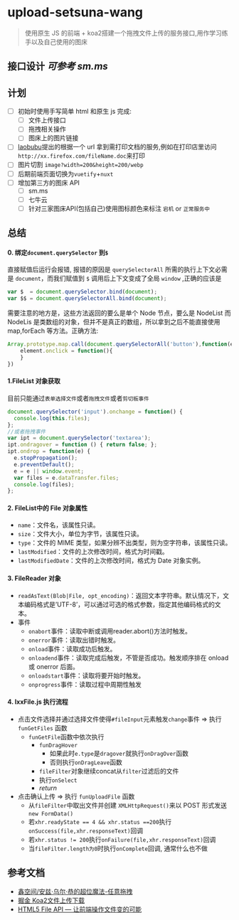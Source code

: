 # upload-setsuna-wang
>使用原生 JS 的前端 + koa2搭建一个拖拽文件上传的服务接口,用作学习练手以及自己使用的图床

## 接口设计 *可参考 sm.ms*

## 计划
- [ ] 初始时使用手写简单 html 和原生 js 完成:
  - [ ] 文件上传接口
  - [ ] 拖拽相关操作
  - [ ] 图床上的图片链接
- [ ] [laobubu](https://github.com/laobubu)提出的根据一个 url 拿到需打印文档的服务,例如在打印店里访问`http://xx.firefox.com/fileName.doc`来打印
- [ ] 图片切割 `image?width=200&height=200/webp`
- [ ] 后期前端页面切换为`vuetify`+`nuxt`
- [ ] 增加第三方的图床 API
  - [ ] sm.ms
  - [ ] 七牛云
  - [ ] 针对三家图床API(包括自己)使用图标颜色来标注 `宕机` or `正常服务中`

## 总结
#### 0. 绑定`document.querySelector` 到`$`
直接赋值后运行会报错, 报错的原因是 `querySelectorAll` 所需的执行上下文必需是 `document`，而我们赋值到 `$` 调用后上下文变成了全局 `window` ,正确的应该是
```js
var $  = document.querySelector.bind(document);
var $$ = document.querySelectorAll.bind(document);
```
需要注意的地方是，这些方法返回的要么是单个 Node 节点，要么是 NodeList 而 NodeLis 是类数组的对象，但并不是真正的数组，所以拿到之后不能直接使用 map,forEach 等方法。正确方法:
```js
Array.prototype.map.call(document.querySelectorAll('button'),function(element,index){
    element.onclick = function(){
    }
})
```
#### 1.FileList 对象获取
目前只能通过`表单选择文件`或者`拖拽文件`或者`剪切板事件`
```js
document.querySelector('input').onchange = function() {
  console.log(this.files);
};
//或者拖拽事件
var ipt = document.querySelector('textarea');
ipt.ondragover = function () { return false; };
ipt.ondrop = function(e) {
  e.stopPropagation();
  e.preventDefault();
  e = e || window.event;
  var files = e.dataTransfer.files;
  console.log(files);
};
```
#### 2. FileList中的 File 对象属性
- `name`：文件名，该属性只读。
- `size`：文件大小，单位为字节，该属性只读。
- `type`：文件的 MIME 类型，如果分辨不出类型，则为空字符串，该属性只读。
- `lastModified`：文件的上次修改时间，格式为时间戳。
- `lastModifiedDate`：文件的上次修改时间，格式为 Date 对象实例。

#### 3. FileReader 对象
- `readAsText(Blob|File, opt_encoding)`：返回文本字符串。默认情况下，文本编码格式是’UTF-8’，可以通过可选的格式参数，指定其他编码格式的文本。
- 事件
  - `onabort`事件：读取中断或调用reader.abort()方法时触发。
  - `onerror`事件：读取出错时触发。
  - `onload`事件：读取成功后触发。
  - `onloadend`事件：读取完成后触发，不管是否成功。触发顺序排在 onload 或 onerror 后面。
  - `onloadstart`事件：读取将要开始时触发。
  - `onprogress`事件：读取过程中周期性触发
#### 4. lxxFile.js 执行流程
-  点击<kbd>文件选择</kbd>并通过选择文件使得`#fileInput`元素触发`change`事件 => 执行 `funGetFiles` 函数
    - `funGetFile`函数中依次执行
      - `funDragHover` 
        - 如果此时`e.type`是`dragover`就执行`onDragOver`函数
        - 否则执行`onDragLeave`函数  
      - `fileFilter`对象继续concat从`filter`过滤后的文件  
      - 执行`onSelect`
      - *return*
- 点击<kbd>确认上传</kbd> => 执行 `funUploadFile` 函数
    - 从`fileFilter`中取出文件并创建 `XMLHttpRequest()`来以 POST 形式发送`new FormData()`
    - 若`xhr.readyState == 4 && xhr.status ==200`执行`onSuccess(file,xhr.responseText)`回调
    - 若`xhr.status != 200`执行`onFailure(file,xhr.responseText)`回调
    - 当`fileFilter.length为0`时执行`onComplete`回调, 通常什么也不做

## 参考文档
- [鑫空间/安兹·乌尔·恭的超位魔法-任意拖拽](https://www.zhangxinxu.com/wordpress/2018/09/drag-drop-datatransfer-js/)
- [掘金 Koa2文件上传下载](https://juejin.im/post/5abc451ff265da23a2292dd4)
- [HTML5 File API — 让前端操作文件变的可能](https://www.cnblogs.com/zichi/p/html5-file-api.html)